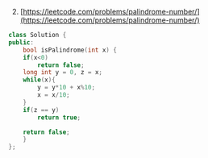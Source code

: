 002. [https://leetcode.com/problems/palindrome-number/](https://leetcode.com/problems/palindrome-number/)  

```c++
class Solution {
public:
    bool isPalindrome(int x) {
    if(x<0) 
        return false; 
    long int y = 0, z = x; 
    while(x){ 
        y = y*10 + x%10; 
        x = x/10; 
    } 
    if(z == y) 
        return true; 

    return false; 
    }
};
```
